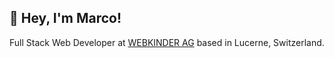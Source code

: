 ## 👋 Hey, I'm Marco!

Full Stack Web Developer at [WEBKINDER AG](https://github.com/webkinder) based in Lucerne, Switzerland.
